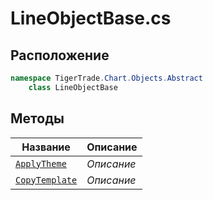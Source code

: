 
# LineObjectBase.cs
## Расположение
```csharp
namespace TigerTrade.Chart.Objects.Abstract  
    class LineObjectBase
```

## Методы
| Название | Описание |
| --- | --- |
| [`ApplyTheme`](./metody/ApplyTheme.md) | *Описание* |
| [`CopyTemplate`](./metody/CopyTemplate.md) | *Описание* |
